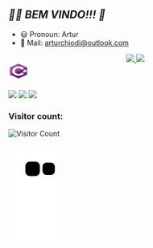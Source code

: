 ## *🙋‍♂️ BEM VINDO!!! 👋*

 - 😃 Pronoun: Artur
 - 📧 Mail: arturchiodi@outlook.com


<div align="center">
  <a href="https://github.com/ArturChiodiSiqueira">
  <img height="180em" src="https://github-readme-stats.vercel.app/api?username=ArturChiodiSiqueira&show_icons=true&theme=radical&include_all_commits=true&count_private=true"/>
  <img height="180em" src="https://github-readme-stats.vercel.app/api/top-langs/?username=ArturChiodiSiqueira&layout=compact&langs_count=7&theme=radical"/>
</div>

<div style="display: inline_block">  
  <img align="center" alt="Artur-Csharp" height="30" width="40" src="https://raw.githubusercontent.com/devicons/devicon/master/icons/csharp/csharp-original.svg">
</div>
  
###
 
<div> 
  <a href="https://instagram.com/artur_chiodi" target="_blank"><img src="https://img.shields.io/badge/-Instagram-%23E4405F?style=for-the-badge&logo=instagram&logoColor=white" target="_blank"></a>
  <a href="https://www.linkedin.com/in/artur-chiodi-siqueira-3787b6226" target="_blank"><img src="https://img.shields.io/badge/-LinkedIn-%230077B5?style=for-the-badge&logo=linkedin&logoColor=white" target="_blank"></a> 
  <a href="http://api.whatsapp.com/send?phone=5516997349422" alt="WhatsApp"><img src="https://img.shields.io/badge/WhatsApp-25D366?style=for-the-badge&logo=whatsapp&logoColor=white" target="_blank"/></a>
  
 ### Visitor count:
![Visitor Count](https://profile-counter.glitch.me/ArturChiodiSiqueira/count.svg) 
</div>
</details>
</div>

  ![Snake animation](https://github.com/ArturChiodiSiqueira/ArturChiodiSiqueira/blob/output/github-contribution-grid-snake.svg)
 
</div>


 
